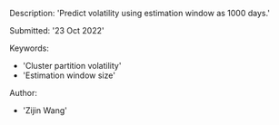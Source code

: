 Description: 'Predict volatility using estimation window as 1000 days.'

Submitted:  '23 Oct 2022'

Keywords: 
- 'Cluster partition volatility'
- 'Estimation window size'

Author: 
- 'Zijin Wang'
